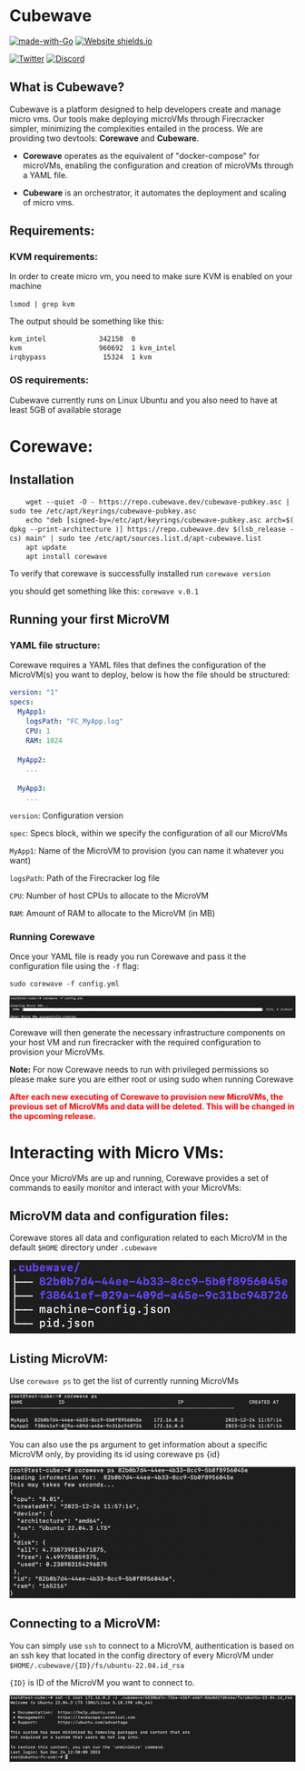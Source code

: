 
# Cubewave


[![made-with-Go](https://img.shields.io/badge/Made%20with-Go-1f425f.svg)](https://go.dev/)
[![Website shields.io](https://img.shields.io/website-up-down-green-red/http/shields.io.svg)](http://cubewave.dev/)

[![Twitter](https://img.shields.io/twitter/url/https/twitter.com/cloudposse.svg?style=social&label=Follow)](https://twitter.com/cubewave_dev)
[![Discord](https://badgen.net/badge/icon/discord?icon=discord&label)](https://discord.gg/dEFaa5uf6g)

## What is Cubewave?

Cubewave is a platform designed to help developers create and manage micro vms. Our tools make deploying microVMs through Firecracker simpler, minimizing the complexities entailed in the process.
We are providing two devtools: **Corewave** and **Cubeware**.

- **Corewave** operates as the equivalent of "docker-compose" for microVMs, enabling the configuration and creation of microVMs through a YAML file.

- **Cubeware** is an orchestrator, it automates the deployment and scaling of micro vms.

## Requirements:

### KVM requirements:

In order to create micro vm, you need to make sure KVM is enabled on your machine

```lsmod | grep kvm```

The output should be something like this:
```
kvm_intel             342150  0
kvm                   960692  1 kvm_intel
irqbypass              15324  1 kvm
```
### OS requirements:

Cubewave currently runs on Linux Ubuntu and you also need to have at least 5GB of available storage

# Corewave:
## Installation

```
    wget --quiet -O - https://repo.cubewave.dev/cubewave-pubkey.asc | sudo tee /etc/apt/keyrings/cubewave-pubkey.asc 
    echo "deb [signed-by=/etc/apt/keyrings/cubewave-pubkey.asc arch=$( dpkg --print-architecture )] https://repo.cubewave.dev $(lsb_release -cs) main" | sudo tee /etc/apt/sources.list.d/apt-cubewave.list
    apt update
    apt install corewave
```

To verify that corewave is successfully installed run `corewave version`

you should get something like this: ```corewave v.0.1```


## Running your first MicroVM

### YAML file structure:

Corewave requires a YAML files that defines the configuration of the MicroVM(s) you want to deploy, below is how the file should be structured:
```yaml
version: "1"
specs:
  MyApp1:
    logsPath: "FC_MyApp.log"
    CPU: 1
    RAM: 1024

  MyApp2:
    ...

  MyApp3:
    ...
```

`version`: Configuration version

`spec`: Specs block, within we specify the configuration of all our MicroVMs

`MyApp1`: Name of the MicroVM to provision (you can name it whatever you want)

`logsPath`: Path of the Firecracker log file

`CPU`: Number of host CPUs to allocate to the MicroVM

`RAM`: Amount of RAM to allocate to the MicroVM (in MB)


### Running Corewave

Once your YAML file is ready you run Corewave and pass it the configuration file using the `-f` flag:

```
sudo corewave -f config.yml
```
![Corewave-launch](assets/launch-corewave.png)

Corewave will then generate the necessary infrastructure components on your host VM and run firecracker with the required configuration to provision your MicroVMs.

**Note:** For now Corewave needs to run with privileged permissions so please make sure you are either root or using sudo when running Corewave

**<span style="color:red">After each new executing of Corewave to provision new MicroVMs, the previous set of MicroVMs and data will be deleted. This will be changed in the upcoming release.</span>**

# Interacting with Micro VMs:

Once your MicroVMs are up and running, Corewave provides a set of commands to easily monitor and interact with your MicroVMs:

## MicroVM data and configuration files:

Corewave stores all data and configuration related to each MicroVM in the default `$HOME` directory under `.cubewave`

![Corewave-conf](assets/tree.png)

## Listing MicroVM:

Use `corewave ps` to get the list of currently running MicroVMs

![Corewave-ps](assets/ps.png)

You can also use the ps argument to get information about a specific MicroVM only, by providing its id using corewave ps {id}

![Corewave-ps-id](assets/ps_id.png)


## Connecting to a MicroVM:

You can simply use `ssh` to connect to a MicroVM, authentication is based on an ssh key that located in the config directory of every MicroVM under `$HOME/.cubewave/{ID}/fs/ubuntu-22.04.id_rsa`

`{ID}` is ID of the MicroVM you want to connect to.

![Corewave-connect](assets/connect.png)
